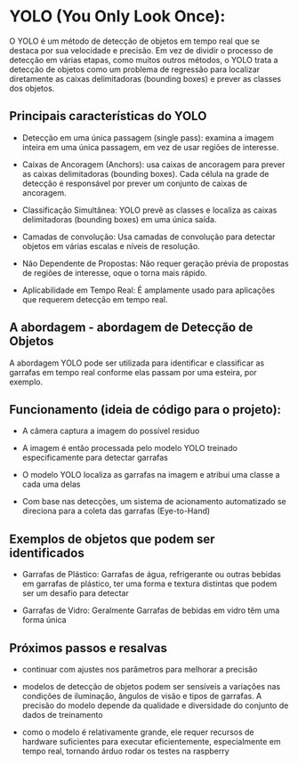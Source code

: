 # YOLO (You Only Look Once):
O YOLO é um método de detecção de objetos em tempo real que se destaca por sua velocidade e precisão. Em vez de dividir o processo de detecção em várias etapas, como muitos outros métodos, o YOLO trata a detecção de objetos como um problema de regressão para localizar diretamente as caixas delimitadoras (bounding boxes) e prever as classes dos objetos.

## Principais características do YOLO
- Detecção em uma única passagem (single pass): examina a imagem inteira em uma única passagem, em vez de usar regiões de interesse.

- Caixas de Ancoragem (Anchors): usa caixas de ancoragem para prever as caixas delimitadoras (bounding boxes). Cada célula na grade de detecção é responsável por prever um conjunto de caixas de ancoragem.

- Classificação Simultânea: YOLO prevê as classes e localiza as caixas delimitadoras (bounding boxes) em uma única saída.

- Camadas de convolução: Usa camadas de convolução para detectar objetos em várias escalas e níveis de resolução.

- Não Dependente de Propostas: Não requer geração prévia de propostas de regiões de interesse, oque o torna mais rápido.

- Aplicabilidade em Tempo Real: É amplamente usado para aplicações que requerem detecção em tempo real.

## A abordagem - abordagem de Detecção de Objetos

A abordagem YOLO pode ser utilizada para identificar e classificar as garrafas em tempo real conforme elas passam por uma esteira, por exemplo.

## Funcionamento (ideia de código para o projeto):
- A câmera captura a imagem do possível residuo

- A imagem é então processada pelo modelo YOLO treinado especificamente para detectar garrafas

- O modelo YOLO localiza as garrafas na imagem e atribui uma classe a cada uma delas

- Com base nas detecções, um sistema de acionamento automatizado se direciona para a coleta das garrafas (Eye-to-Hand)

## Exemplos de objetos que podem ser identificados
- Garrafas de Plástico: Garrafas de água, refrigerante ou outras bebidas em garrafas de plástico, ter uma forma e textura distintas que podem ser um desafio para detectar

- Garrafas de Vidro: Geralmente Garrafas de bebidas em vidro têm uma forma única

## Próximos passos e resalvas
- continuar com ajustes nos parâmetros para melhorar a precisão

- modelos de detecção de objetos podem ser sensíveis a variações nas condições de iluminação, ângulos de visão e tipos de garrafas. A precisão do modelo depende da qualidade e diversidade do conjunto de dados de treinamento

- como o modelo é relativamente grande, ele requer recursos de hardware suficientes para executar eficientemente, especialmente em tempo real, tornando árduo rodar os testes na raspberry